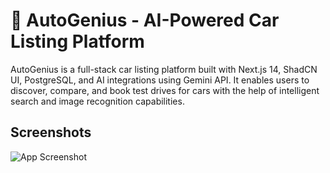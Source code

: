 # 🚗 AutoGenius - AI-Powered Car Listing Platform

AutoGenius is a full-stack car listing platform built with Next.js 14, ShadCN UI, PostgreSQL, and AI integrations using Gemini API. It enables users to discover, compare, and book test drives for cars with the help of intelligent search and image recognition capabilities.


## Screenshots

![App Screenshot](<img width="1440" alt="Image" src="https://github.com/user-attachments/assets/61480dcb-c168-4da0-b614-d7469d425622" />)
